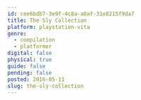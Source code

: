 ```yaml
---
id: cee6bdb7-3e9f-4c8a-a0af-31e8215f9da7
title: The Sly Collection
platform: playstation-vita
genre:
  - compilation
  - platformer
digital: false
physical: true
guide: false
pending: false
posted: 2016-05-11
slug: the-sly-collection
---
```

